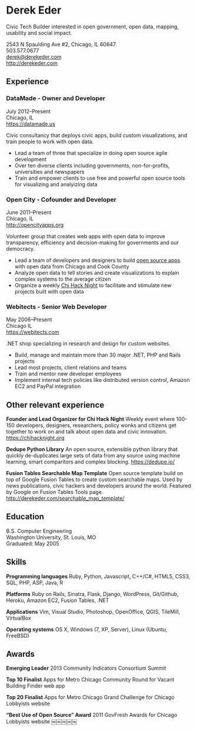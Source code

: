 # Derek Eder
Civic Tech Builder interested in open government, open data, mapping, usability and social impact.

2543 N Spaulding Ave #2, Chicago, IL 60647<br />
503.577.0677<br />
derek@derekeder.com <br />
http://derekeder.com<br />

## Experience
### DataMade - Owner and Developer
July 2012–Present<br />
Chicago, IL<br />
https://datamade.us

Civic consultancy that deploys civic apps, build custom visualizations, and train people to work with open data.
* Lead a team of three that specialize in doing open source agile development 
* Over ten diverse clients including governments, non-for-profits, universities and newspapers
* Train and empower clients to use free and powerful open source tools for visualizing and analyizing data

### Open City - Cofounder and Developer
June 2011–Present<br />
Chicago, IL<br />
http://opencityapps.org

Volunteer group that creates web apps with open data to improve transparency, efficiency and decision-making for governments and our democracy.
* Lead a team of developers and designers to build [open source apps](http://opencityapps.org/#projects) with open data from Chicago and Cook County
* Analyze open data to tell stories and create visualizations to explain complex systems to the average citizen
* Organize a weekly [Chi Hack Night](http://chihacknight.org/) to facilitate and stimulate new projects built with open data

### Webitects - Senior Web Developer
May 2006–Present<br />
Chicago IL<br />
https://webitects.com

.NET shop specializing in research and design for custom websites.
* Build, manage and maintain more than 30 major .NET, PHP and Rails projects
* Lead most projects, client relations and teams
* Train and mentor new developer employees
* Implement internal tech policies like distributed version control, Amazon EC2 and PayPal integration

## Other relevant experience
__Founder and Lead Organizer for Chi Hack Night__
Weekly event where 100-150 developers, designers, researchers, policy wonks and citizens get together to work on and talk about open data and civic innovation. https://chihacknight.org

__Dedupe Python Library__
An open source, extensible python library that quickly de-duplicates large sets of data from any source using machine learning, smart comparitors and complex blocking. https://dedupe.io/

__Fusion Tables Searchable Map Template__
Open source template build on top of Google Fusion Tables to create custom searchable maps. Used by news publications, civic hackers and developers around the world. Featured by Google on Fusion Tables Tools page. http://derekeder.com/searchable_map_template/

## Education
B.S. Computer Engineering<br />
Washington University, St. Louis, MO <br />
Graduated: May 2005<br />

## Skills
__Programming languages__
Ruby, Python, Javascript, C++/C#, HTML5, CSS3, SQL, PHP, ASP, Java, R

__Platforms__
Ruby on Rails, Sinatra, Flask, Django, WordPress, Git/Github, Heroku, Amazon EC2, Fusion Tables, .NET

__Applications__
Vim, Visual Studio, Photoshop, OpenOffice, QGIS, TileMill, VirtualBox

__Operating systems__
OS X, Windows (7, XP, Server), Linux (Ubuntu, FreeBSD)

## Awards
__Emerging Leader__
2013 Community Indicators Consortium Summit

__Top 10 Finalist__
Apps for Metro Chicago Community Round for Vacant Building Finder web app

__Top 20 Finalist__
Apps for Metro Chicago Grand Challenge for Chicago Lobbyists website

__“Best Use of Open Source” Award__
2011 GovFresh Awards for Chicago Lobbyists website
￼￼￼￼￼
